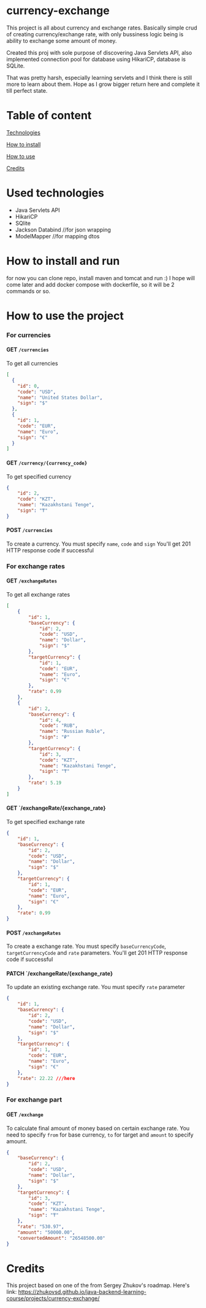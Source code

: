 # currency-exchange

This project is all about currency and exchange rates. Basically simple crud of creating currency/exchange rate, with only bussiness logic being is ability to exchange some amount of money.

Created this proj with sole purpose of discovering Java Servlets API, also implemented connection pool for database using HikariCP, database is SQLite.

That was pretty harsh, especially learning servlets and I think there is still more to learn about them. Hope as I grow bigger return here and complete it till perfect state.

# Table of content

[Technologies](#used-technologies)

[How to install](#how-to-install-and-run)

[How to use](#how-to-use-the-project)

[Credits](#credits)

# Used technologies

- Java Servlets API
- HikariCP
- SQlite
- Jackson Databind //for json wrapping
- ModelMapper //for mapping dtos

# How to install and run

for now you can clone repo, install maven and tomcat and run :)
I hope will come later and add docker compose with dockerfile, so it will be 2 commands or so. 

# How to use the project

### For currencies

#### GET `/currencies`

To get all currencies

```json
[
  {
    "id": 0,
    "code": "USD",
    "name": "United States Dollar",
    "sign": "$"
  },
  {
    "id": 1,
    "code": "EUR",
    "name": "Euro",
    "sign": "€"
  }
]
```

#### GET `/currency/{currency_code}`

To get specified currency
```json
{
    "id": 2,
    "code": "KZT",
    "name": "Kazakhstani Tenge",
    "sign": "₸"
}
```

#### POST `/currencies`

To create a currency. You must specify `name`, `code` and `sign`
You'll get 201 HTTP response code if successful

### For exchange rates

#### GET `/exchangeRates`

To get all exchange rates

```json
[
    {
        "id": 1,
        "baseCurrency": {
            "id": 2,
            "code": "USD",
            "name": "Dollar",
            "sign": "$"
        },
        "targetCurrency": {
            "id": 1,
            "code": "EUR",
            "name": "Euro",
            "sign": "€"
        },
        "rate": 0.99
    },
    {
        "id": 2,
        "baseCurrency": {
            "id": 4,
            "code": "RUB",
            "name": "Russian Ruble",
            "sign": "₽"
        },
        "targetCurrency": {
            "id": 3,
            "code": "KZT",
            "name": "Kazakhstani Tenge",
            "sign": "₸"
        },
        "rate": 5.19
    }
]
```
#### GET `/exchangeRate/{exchange_rate}

To get specified exchange rate

```json
{
    "id": 1,
    "baseCurrency": {
        "id": 2,
        "code": "USD",
        "name": "Dollar",
        "sign": "$"
    },
    "targetCurrency": {
        "id": 1,
        "code": "EUR",
        "name": "Euro",
        "sign": "€"
    },
    "rate": 0.99
}
```

#### POST `/exchangeRates`

To create a exchange rate. You must specify `baseCurrencyCode`, `targetCurrencyCode` and `rate` parameters.
You'll get 201 HTTP response code if successful

#### PATCH `/exchangeRate/{exchange_rate}

To update an existing exchange rate. You must specify `rate` parameter

```json
{
    "id": 1,
    "baseCurrency": {
        "id": 2,
        "code": "USD",
        "name": "Dollar",
        "sign": "$"
    },
    "targetCurrency": {
        "id": 1,
        "code": "EUR",
        "name": "Euro",
        "sign": "€"
    },
    "rate": 22.22 ///here
}
```

### For exchange part

#### GET `/exchange`

To calculate final amount of money based on certain exchange rate. You need to specify `from` for base currency, `to` for target and `amount` to specify amount.

```json
{
    "baseCurrency": {
        "id": 2,
        "code": "USD",
        "name": "Dollar",
        "sign": "$"
    },
    "targetCurrency": {
        "id": 3,
        "code": "KZT",
        "name": "Kazakhstani Tenge",
        "sign": "₸"
    },
    "rate": "530.97",
    "amount": "50000.00",
    "convertedAmount": "26548500.00"
}
```

# Credits

This project based on one of the from Sergey Zhukov's roadmap. 
Here's link:
https://zhukovsd.github.io/java-backend-learning-course/projects/currency-exchange/
